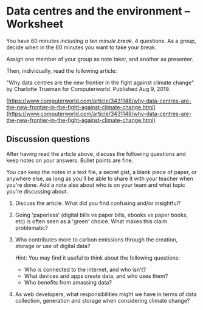 # Data centres and the environment – Worksheet

You have 60 minutes _including a ten minute break._ 4 questions.
As a group, decide when in the 60 minutes you want to take your break.

Assign one member of your group as note taker, and another as presenter.

Then, individually, read the following article:

"Why data centres are the new frontier in the fight against climate change"
by Charlotte Trueman for Computerworld. Published Aug 9, 2019.

[https://www.computerworld.com/article/3431148/why-data-centres-are-the-new-frontier-in-the-fight-against-climate-change.html](https://www.computerworld.com/article/3431148/why-data-centres-are-the-new-frontier-in-the-fight-against-climate-change.html)

## Discussion questions

After having read the article above, discuss the following questions and keep
notes on your answers. Bullet points are fine.

You can keep the notes in a text file, a secret gist, a blank piece of paper, or
anywhere else, as long as you'll be able to share it with your teacher when you're
done. Add a note also about who is on your team and what topic you're discussing
about.

1. Discuss the article. What did you find confusing and/or insightful?

2. Going 'paperless' (digital bills vs paper bills, ebooks vs paper books, etc)
   is often seen as a 'green' choice. What makes this claim problematic?

3. Who contributes more to carbon emissions through the creation, storage or use
   of digital data?

   Hint: You may find it useful to think about the following questions:

    - Who is connected to the internet, and who isn't?
    - What devices and apps create data, and who uses them?
    - Who benefits from amassing data?

4. As web developers, what responsibilities might we have in terms of data
   collection, generation and storage when considering climate change?

